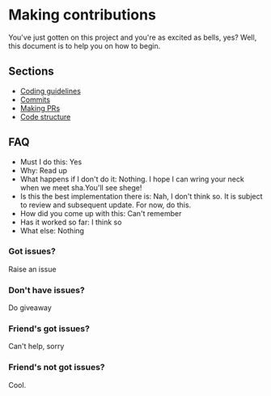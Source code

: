# Making contributions

You've just gotten on this project and you're as excited as bells, yes? Well, this document is to help you on how to begin.

## Sections

- [Coding guidelines](CODING_GUIDELINES.md)
- [Commits](COMMITS.md)
- [Making PRs](PRs.md)
- [Code structure](STRUCTURE.md)

## FAQ

- Must I do this: Yes
- Why: Read up
- What happens if I don't do it: Nothing. I hope I can wring your neck when we meet sha.You'll see shege!
- Is this the best implementation there is: Nah, I don't think so. It is subject to review and subsequent update. For now, do this.
- How did you come up with this: Can't remember
- Has it worked so far: I think so
- What else: Nothing

### Got issues?

Raise an issue

### Don't have issues?

Do giveaway

### Friend's got issues?

Can't help, sorry

### Friend's not got issues?

Cool.
